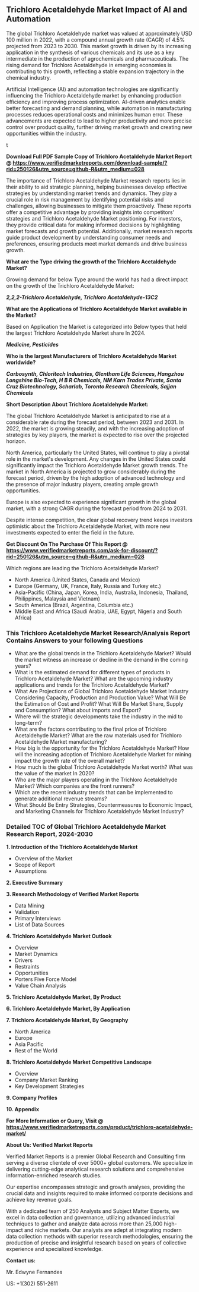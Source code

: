 <h2>Trichloro Acetaldehyde Market Impact of AI and Automation</h2><p>The global Trichloro Acetaldehyde market was valued at approximately USD 100 million in 2022, with a compound annual growth rate (CAGR) of 4.5% projected from 2023 to 2030. This market growth is driven by its increasing application in the synthesis of various chemicals and its use as a key intermediate in the production of agrochemicals and pharmaceuticals. The rising demand for Trichloro Acetaldehyde in emerging economies is contributing to this growth, reflecting a stable expansion trajectory in the chemical industry.</p><p>Artificial Intelligence (AI) and automation technologies are significantly influencing the Trichloro Acetaldehyde market by enhancing production efficiency and improving process optimization. AI-driven analytics enable better forecasting and demand planning, while automation in manufacturing processes reduces operational costs and minimizes human error. These advancements are expected to lead to higher productivity and more precise control over product quality, further driving market growth and creating new opportunities within the industry.</p>t</p><p id="" class=""><strong>Download Full PDF Sample Copy of Trichloro Acetaldehyde Market Report @ <a href="https://www.verifiedmarketreports.com/download-sample/?rid=250126&utm_source=github-R&utm_medium=028" target="_blank">https://www.verifiedmarketreports.com/download-sample/?rid=250126&utm_source=github-R&utm_medium=028</a></strong></p><p>The importance of&nbsp;Trichloro Acetaldehyde Market research reports lies in their ability to aid strategic planning, helping businesses develop effective strategies by understanding market trends and dynamics. They play a crucial role in risk management by identifying potential risks and challenges, allowing businesses to mitigate them proactively. These reports offer a competitive advantage by providing insights into competitors' strategies and Trichloro Acetaldehyde Market positioning. For investors, they provide critical data for making informed decisions by highlighting market forecasts and growth potential. Additionally, market research reports guide product development by understanding consumer needs and preferences, ensuring products meet market demands and drive business growth.</p><p><strong>What are the&nbsp;Type driving the growth of the Trichloro Acetaldehyde Market?</strong></p><p id="" class="">Growing demand for below Type around the world has had a direct impact on the growth of the Trichloro Acetaldehyde Market:</p><em><strong>2,2,2-Trichloro Acetaldehyde, Trichloro Acetaldehyde-13C2</strong></em></p><strong>What are the&nbsp;Applications&nbsp;of Trichloro Acetaldehyde Market available in the Market?</strong></p><p id="" class="">Based on Application the Market is categorized into Below types that held the largest Trichloro Acetaldehyde Market share In 2024.</p><em><strong>Medicine, Pesticides</strong></em></p><strong>Who is the largest Manufacturers of Trichloro Acetaldehyde Market worldwide?</strong></p><p><em><strong>Carbosynth, Chloritech Industries, Glentham Life Sciences, Hangzhou Longshine Bio-Tech, H B R Chemicals, NM Karn Tradex Private, Santa Cruz Biotechnology, Scharlab, Toronto Research Chemicals, Sajjan Chemicals</strong></em></p><p id="" class=""><strong>Short Description About Trichloro Acetaldehyde Market:</strong></p><p>The global Trichloro Acetaldehyde Market is anticipated to rise at a considerable rate during the forecast period, between 2023 and 2031. In 2022, the market is growing steadily, and with the increasing adoption of strategies by key players, the market is expected to rise over the projected horizon.</p><p>North America, particularly the United States, will continue to play a pivotal role in the market's development. Any changes in the United States could significantly impact the Trichloro Acetaldehyde Market growth trends. The market in North America is projected to grow considerably during the forecast period, driven by the high adoption of advanced technology and the presence of major industry players, creating ample growth opportunities.</p><p>Europe is also expected to experience significant growth in the global market, with a strong CAGR during the forecast period from 2024 to 2031.</p><p>Despite intense competition, the clear global recovery trend keeps investors optimistic about the Trichloro Acetaldehyde Market, with more new investments expected to enter the field in the future.</p><p id="" class=""><strong>Get Discount On The Purchase Of This Report @ <a href="https://www.verifiedmarketreports.com/ask-for-discount/?rid=250126&utm_source=github-R&utm_medium=028" target="_blank">https://www.verifiedmarketreports.com/ask-for-discount/?rid=250126&utm_source=github-R&utm_medium=028</a></strong></p>Which regions are leading the Trichloro Acetaldehyde Market?</p><ul><li>North America (United States, Canada and Mexico)</li><li>Europe (Germany, UK, France, Italy, Russia and Turkey etc.)</li><li>Asia-Pacific (China, Japan, Korea, India, Australia, Indonesia, Thailand, Philippines, Malaysia and Vietnam)</li><li>South America (Brazil, Argentina, Columbia etc.)</li><li>Middle East and Africa (Saudi Arabia, UAE, Egypt, Nigeria and South Africa)</li></ul><h3 id="" class="">This Trichloro Acetaldehyde Market Research/Analysis Report Contains Answers to your following Questions</h3><ul><li>What are the global trends in the Trichloro Acetaldehyde Market? Would the market witness an increase or decline in the demand in the coming years?</li><li>What is the estimated demand for different types of products in Trichloro Acetaldehyde Market? What are the upcoming industry applications and trends for the Trichloro Acetaldehyde Market?</li><li>What Are Projections of Global Trichloro Acetaldehyde Market Industry Considering Capacity, Production and Production Value? What Will Be the Estimation of Cost and Profit? What Will Be Market Share, Supply and Consumption? What about imports and Export?</li><li>Where will the strategic developments take the industry in the mid to long-term?</li><li>What are the factors contributing to the final price of Trichloro Acetaldehyde Market? What are the raw materials used for Trichloro Acetaldehyde Market manufacturing?</li><li>How big is the opportunity for the Trichloro Acetaldehyde Market? How will the increasing adoption of Trichloro Acetaldehyde Market for mining impact the growth rate of the overall market?</li><li>How much is the global Trichloro Acetaldehyde Market worth? What was the value of the market In 2020?</li><li>Who are the major players operating in the Trichloro Acetaldehyde Market? Which companies are the front runners?</li><li>Which are the recent industry trends that can be implemented to generate additional revenue streams?</li><li>What Should Be Entry Strategies, Countermeasures to Economic Impact, and Marketing Channels for Trichloro Acetaldehyde Market Industry?</li></ul><h3 id="" class="">Detailed TOC of Global Trichloro Acetaldehyde Market Research Report, 2024-2030</h3><p id="" class=""><strong>1. Introduction of the Trichloro Acetaldehyde Market</strong></p><ul><li>Overview of the Market</li><li>Scope of Report</li><li>Assumptions</li></ul><p id="" class=""><strong>2. Executive Summary</strong></p><p id="" class=""><strong>3. Research Methodology of Verified Market Reports</strong></p><ul><li>Data Mining</li><li>Validation</li><li>Primary Interviews</li><li>List of Data Sources</li></ul><p id="" class=""><strong>4. Trichloro Acetaldehyde Market Outlook</strong></p><ul><li>Overview</li><li>Market Dynamics</li><li>Drivers</li><li>Restraints</li><li>Opportunities</li><li>Porters Five Force Model</li><li>Value Chain Analysis</li></ul><p id="" class=""><strong>5. Trichloro Acetaldehyde Market, By Product</strong></p><p id="" class=""><strong>6. Trichloro Acetaldehyde Market, By Application</strong></p><p id="" class=""><strong>7. Trichloro Acetaldehyde Market, By Geography</strong></p><ul><li>North America</li><li>Europe</li><li>Asia Pacific</li><li>Rest of the World</li></ul><p id="" class=""><strong>8. Trichloro Acetaldehyde Market Competitive Landscape</strong></p><ul><li>Overview</li><li>Company Market Ranking</li><li>Key Development Strategies</li></ul><p id="" class=""><strong>9. Company Profiles</strong></p><p id="" class=""><strong>10. Appendix</strong></p><p id="" class=""><strong>For More Information or Query, Visit @ <a href="https://www.verifiedmarketreports.com/product/trichloro-acetaldehyde-market/" target="_blank">https://www.verifiedmarketreports.com/product/trichloro-acetaldehyde-market/</a></strong></p><p id="" class=""><strong>About Us: Verified Market Reports</strong></p><p id="" class="">Verified Market Reports is a premier Global Research and Consulting firm serving a diverse clientele of over 5000+ global customers. We specialize in delivering cutting-edge analytical research solutions and comprehensive information-enriched research studies.</p><p id="" class="">Our expertise encompasses strategic and growth analyses, providing the crucial data and insights required to make informed corporate decisions and achieve key revenue goals.</p><p id="" class="">With a dedicated team of 250 Analysts and Subject Matter Experts, we excel in data collection and governance, utilizing advanced industrial techniques to gather and analyze data across more than 25,000 high-impact and niche markets. Our analysts are adept at integrating modern data collection methods with superior research methodologies, ensuring the production of precise and insightful research based on years of collective experience and specialized knowledge.</p><p id="" class=""><strong>Contact us:</strong></p><p id="" class="">Mr. Edwyne Fernandes</p><p id="" class="">US: +1(302) 551-2611</p>